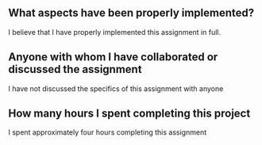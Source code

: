 ## What aspects have been properly implemented?

I believe that I have properly implemented this assignment in full.

## Anyone with whom I have collaborated or discussed the assignment

I have not discussed the specifics of this assignment with anyone

## How many hours I spent completing this project

I spent approximately four hours completing this assignment